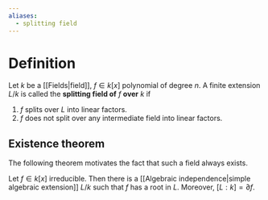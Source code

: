 ```yaml
---
aliases:
  - splitting field
---
```


# Definition

Let $k$ be a [[Fields|field]], $f\in k[x]$ polynomial of degree $n$. A finite extension $L/k$ is called the **splitting field of** $f$ **over** $k$ if
1. $f$ splits over $L$ into linear factors.
2. $f$ does not split over any intermediate field into linear factors.

## Existence theorem

The following theorem motivates the fact that such a field always exists.

Let $f\in k[x]$ irreducible. Then there is a [[Algebraic independence|simple algebraic extension]] $L/k$ such that $f$ has a root in $L$. Moreover, $[L : k] = \partial f$.